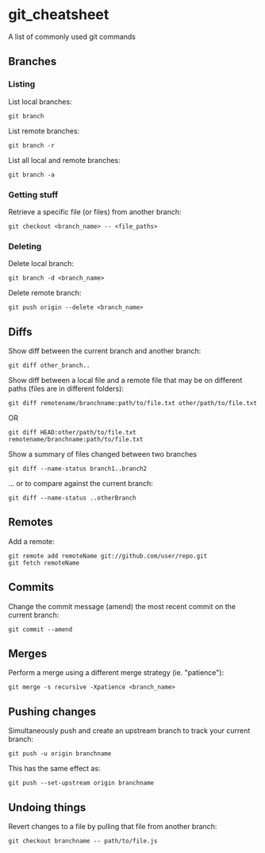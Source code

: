 # git_cheatsheet
A list of commonly used git commands

## Branches

### Listing

List local branches:
```
git branch
```

List remote branches:
```
git branch -r
```

List all local and remote branches:
```
git branch -a
```

### Getting stuff

Retrieve a specific file (or files) from another branch:
```
git checkout <branch_name> -- <file_paths>
```

### Deleting

Delete local branch:
```
git branch -d <branch_name>
```

Delete remote branch:
```
git push origin --delete <branch_name>
```

## Diffs
Show diff between the current branch and another branch:
```
git diff other_branch..
```

Show diff between a local file and a remote file that may be on different paths (files are in different folders):
```
git diff remotename/branchname:path/to/file.txt other/path/to/file.txt
```
OR
```
git diff HEAD:other/path/to/file.txt remotename/branchname:path/to/file.txt
```

Show a summary of files changed between two branches
```
git diff --name-status branch1..branch2
```
... or to compare against the current branch:
```
git diff --name-status ..otherBranch
```

## Remotes
Add a remote:
```
git remote add remoteName git://github.com/user/repo.git
git fetch remoteName
```

## Commits
Change the commit message (amend) the most recent commit on the current branch:
```
git commit --amend
```

## Merges
Perform a merge using a different merge strategy (ie. "patience"):
```
git merge -s recursive -Xpatience <branch_name>
```

## Pushing changes
Simultaneously push and create an upstream branch to track your current branch:
```
git push -u origin branchname
```
This has the same effect as:
```
git push --set-upstream origin branchname
```

## Undoing things
Revert changes to a file by pulling that file from another branch:
```
git checkout branchname -- path/to/file.js
```
